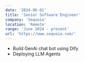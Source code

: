 ```yaml
---
date: '2024-06-01'
title: 'Senior Software Engineer'
company: 'Sequoia'
location: 'Remote'
range: 'June 2024 - present'
url: 'https://www.sequoia.com/'
---
```


- Build GenAi chat bot using Dify
- Deploying LLM Agents
